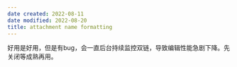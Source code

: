 ```yaml
---
date created: 2022-08-11
date modified: 2022-08-20
title: attachment name formatting
---
```


好用是好用，但是有bug，会一直后台持续监控双链，导致编辑性能急剧下降。先关闭等成熟再用。
